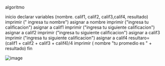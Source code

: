 algoritmo

inicio
declarar variables (nombre. calif1, calif2, calif3,calif4, resultado)
imprimir (" ingresa tu nombre")
asignar a nombre
imprimir ("ingresa tu calificacion")
asignar a calif1
imprimir ("ingresa tu siguiente calificacion")
asignar a calif2
imprimir ("ingresa tu siguiente calificacion")
asignar a calif3
imprimir ("ingresa tu siguiente calificacion")
asignar a calif4
resultaro= (calif1 + calif2 + calif3 + calif4)/4
imprimir ( nombre "tu promedio es " + resultado)
fin

![image](https://user-images.githubusercontent.com/103066682/163240997-54a5eae3-5083-4d4f-9d95-e8dc362f47e3.png)



